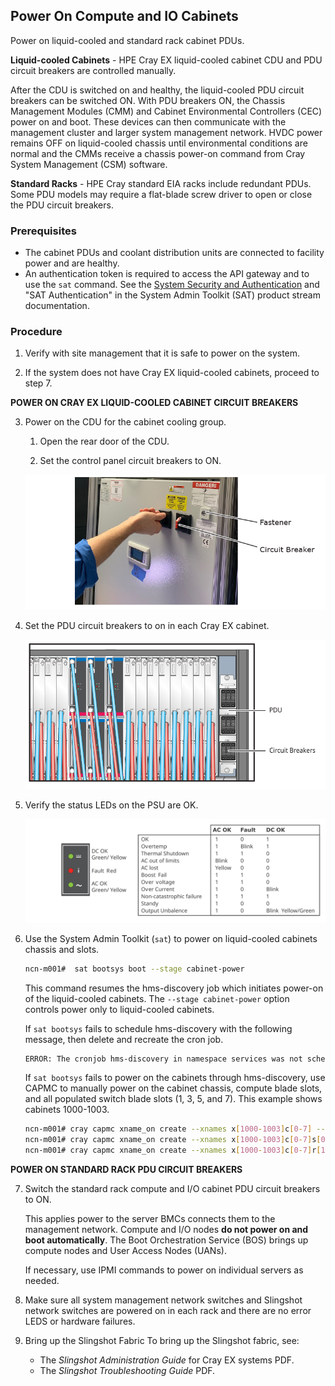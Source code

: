 ## Power On Compute and IO Cabinets

Power on liquid-cooled and standard rack cabinet PDUs.

**Liquid-cooled Cabinets** - HPE Cray EX liquid-cooled cabinet CDU and PDU circuit breakers are controlled manually.

After the CDU is switched on and healthy, the liquid-cooled PDU circuit breakers can be switched ON. With PDU breakers ON, the Chassis Management Modules \(CMM\) and Cabinet Environmental Controllers \(CEC\) power on and boot. These devices can then communicate with the management cluster and larger system management network. HVDC power remains OFF on liquid-cooled chassis until environmental conditions are normal and the CMMs receive a chassis power-on command from Cray System Management \(CSM\) software.

**Standard Racks** - HPE Cray standard EIA racks include redundant PDUs. Some PDU models may require a flat-blade screw driver to open or close the PDU circuit breakers.

### Prerequisites

* The cabinet PDUs and coolant distribution units are connected to facility power and are healthy.
* An authentication token is required to access the API gateway and to use the `sat` command. See the [System Security and Authentication](../security_and_authentication/System_Security_and_Authentication.md) and "SAT Authentication" in the System Admin Toolkit (SAT) product stream documentation.

### Procedure

1.  Verify with site management that it is safe to power on the system.

2. If the system does not have Cray EX liquid-cooled cabinets, proceed to step 7.


**POWER ON CRAY EX LIQUID-COOLED CABINET CIRCUIT BREAKERS**

3. Power on the CDU for the cabinet cooling group.

   1.  Open the rear door of the CDU.

   2.  Set the control panel circuit breakers to ON.

   ![CDU Circuit Breakers](../../img/operations/CDU_Circuit_Breakers.png)

4. Set the PDU circuit breakers to on in each Cray EX cabinet.

   ![Liquid-cooled Cabinet PDU](../../img/operations/Liquid_Cooled_Cabinet_PDU.svg)

5. Verify the status LEDs on the PSU are OK.

   ![PSU Status LEDs](../../img/operations/PSU_Status.svg)

6. Use the System Admin Toolkit \(`sat`\) to power on liquid-cooled cabinets chassis and slots.

   ```bash
   ncn-m001#  sat bootsys boot --stage cabinet-power
   ```

   This command resumes the hms-discovery job which initiates power-on of the liquid-cooled cabinets. The `--stage cabinet-power` option controls power only to liquid-cooled cabinets.

   If `sat bootsys` fails to schedule hms-discovery with the following message, then delete and recreate the cron job.

   ```bash
   ERROR: The cronjob hms-discovery in namespace services was not scheduled within expected window after being resumed.
   ```

   If `sat bootsys` fails to power on the cabinets through hms-discovery, use CAPMC to manually power on the cabinet chassis, compute blade slots, and all populated switch blade slots \(1, 3, 5, and 7\). This example shows cabinets 1000-1003.

   ```bash
   ncn-m001# cray capmc xname_on create --xnames x[1000-1003]c[0-7] --format json
   ncn-m001# cray capmc xname_on create --xnames x[1000-1003]c[0-7]s[0-7] --format json
   ncn-m001# cray capmc xname_on create --xnames x[1000-1003]c[0-7]r[1,3,5,7] --format json
   ```

**POWER ON STANDARD RACK PDU CIRCUIT BREAKERS**

7. Switch the standard rack compute and I/O cabinet PDU circuit breakers to ON.

   This applies power to the server BMCs connects them to the management network. Compute and I/O nodes **do not power on and boot automatically**. The Boot Orchestration Service \(BOS\) brings up compute nodes and User Access Nodes \(UANs\).

   If necessary, use IPMI commands to power on individual servers as needed.

8. Make sure all system management network switches and Slingshot network switches are powered on in each rack and there are no error LEDS or hardware failures.

9.  Bring up the Slingshot Fabric
    To bring up the Slingshot fabric, see:
    -  The *Slingshot Administration Guide* for Cray EX systems PDF.
    -  The *Slingshot Troubleshooting Guide* PDF.
